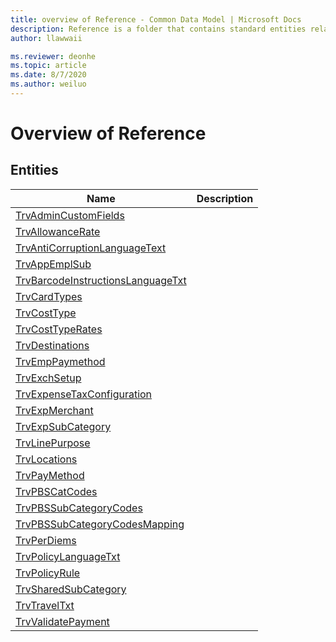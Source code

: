 ```yaml
---
title: overview of Reference - Common Data Model | Microsoft Docs
description: Reference is a folder that contains standard entities related to the Common Data Model.
author: llawwaii

ms.reviewer: deonhe
ms.topic: article
ms.date: 8/7/2020
ms.author: weiluo
---
```


# Overview of Reference


## Entities

|Name|Description|
|---|---|
|[TrvAdminCustomFields](TrvAdminCustomFields.md)||
|[TrvAllowanceRate](TrvAllowanceRate.md)||
|[TrvAntiCorruptionLanguageText](TrvAntiCorruptionLanguageText.md)||
|[TrvAppEmplSub](TrvAppEmplSub.md)||
|[TrvBarcodeInstructionsLanguageTxt](TrvBarcodeInstructionsLanguageTxt.md)||
|[TrvCardTypes](TrvCardTypes.md)||
|[TrvCostType](TrvCostType.md)||
|[TrvCostTypeRates](TrvCostTypeRates.md)||
|[TrvDestinations](TrvDestinations.md)||
|[TrvEmpPaymethod](TrvEmpPaymethod.md)||
|[TrvExchSetup](TrvExchSetup.md)||
|[TrvExpenseTaxConfiguration](TrvExpenseTaxConfiguration.md)||
|[TrvExpMerchant](TrvExpMerchant.md)||
|[TrvExpSubCategory](TrvExpSubCategory.md)||
|[TrvLinePurpose](TrvLinePurpose.md)||
|[TrvLocations](TrvLocations.md)||
|[TrvPayMethod](TrvPayMethod.md)||
|[TrvPBSCatCodes](TrvPBSCatCodes.md)||
|[TrvPBSSubCategoryCodes](TrvPBSSubCategoryCodes.md)||
|[TrvPBSSubCategoryCodesMapping](TrvPBSSubCategoryCodesMapping.md)||
|[TrvPerDiems](TrvPerDiems.md)||
|[TrvPolicyLanguageTxt](TrvPolicyLanguageTxt.md)||
|[TrvPolicyRule](TrvPolicyRule.md)||
|[TrvSharedSubCategory](TrvSharedSubCategory.md)||
|[TrvTravelTxt](TrvTravelTxt.md)||
|[TrvValidatePayment](TrvValidatePayment.md)||
